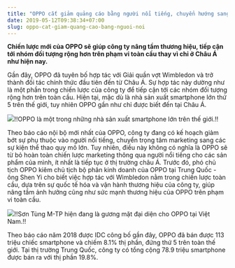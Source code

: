 ```yaml
---
title: "OPPO cắt giảm quảng cáo bằng người nổi tiếng, chuyển hướng sang các sự kiện thể thao"
date: 2019-05-12T09:38:34+07:00
slug: oppo-cat-giam-quang-cao-bang-nguoi-noi
---
```


**Chiến lược mới của OPPO sẽ giúp công ty nâng tầm thương hiệu, tiếp cận tới nhóm đối tượng rộng hơn trên phạm vi toàn cầu thay vì chỉ ở Châu Á như hiện nay.**

Gần đây, OPPO đã tuyên bố hợp tác với Giải quần vợt Wimbledon và trở thành đối tác chính thức đầu tiên đến từ Châu Á. Sự hợp tác này dường như là một phần trong chiến lược của công ty để tiếp cận tới các nhóm đối tượng rộng hơn trên toàn cầu. Hiện tại, mặc dù là nhà sản xuất smartphone lớn thứ 5 trên thế giới, tuy nhiên OPPO gần như chỉ được biết đến tại Châu Á.

![](https://4.bp.blogspot.com/-aILxSFZsjf0/XNJV_UnKloI/AAAAAAAAKgM/Qp_b2lNf7AkPNPWkZu3PQgyYUndnxCMoACLcBGAs/s1600/19.jpg)!!OPPO là một trong những nhà sản xuất smartphone lớn trên thế giới.!!

Theo báo cáo nội bộ mới nhất của OPPO, công ty đang có kế hoạch giảm bớt sự phụ thuộc vào người nổi tiếng, chuyển trọng tâm marketing sang các sự kiện thể thao quy mô lớn. Tuy nhiên, điều này không có nghĩa là OPPO sẽ từ bỏ hoàn toàn chiến lược marketing thông qua người nổi tiếng cho các sản phẩm của mình, ít nhất là tiếp tục ở thị trường châu Á.
Trước đó, phó chủ tịch OPPO kiêm chủ tịch bộ phân kinh doanh của OPPO tại Trung Quốc - ông Shen Yi cho biết việc hợp tác với Wimbledon nằm trong chiến lược toàn cầu, dựa trên sự quốc tế hóa và vận hành thương hiệu của công ty, giúp nâng tầm ảnh hưởng cũng như sức mạnh thương hiệu của OPPO trên phạm vi toàn cầu.

![](https://1.bp.blogspot.com/-TvvxMMy8idg/XNJV_yWDmhI/AAAAAAAAKgU/o5P-ji7rH3kH1ZNxw5tzPF16QeE3s8yJgCLcBGAs/s1600/20.jpg)!!Sơn Tùng M-TP hiện đang là gương mặt đại diện cho OPPO tại Việt Nam.!!

Theo báo cáo năm 2018 được IDC công bố gần đây, OPPO đã bán được 113 triệu chiếc smartphone và chiếm 8.1% thị phần, đứng thứ 5 trên toàn thế giới. Tại thị trường Trung Quốc, công ty có tổng cộng 78.9 triệu smartphone được bán ra với thị phần 19.8%.